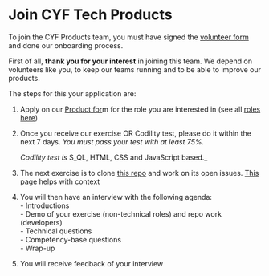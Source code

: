 # Join CYF Tech Products

To join the CYF Products team, you must have signed the [volunteer form](https://forms.codeyourfuture.io/) and done our onboarding process.

First of all, **thank you for your interest** in joining this team. We depend on volunteers like you, to keep our teams running and to be able to improve our products.

The steps for this your application are:

1. Apply on our [Product for](https://docs.google.com/forms/d/10JLyTyfhriO-uuQCEjmMRzcwMz35P0f5i4tjKL2Ww70/edit)m for the role you are interested in (see all [roles here](https://docs.codeyourfuture.io/volunteers/teams-1/cyf-products-final-projects/roles))
2.  Once you receive our exercise OR Codility test, please do it within the next 7 days. _You must pass your test with at least 75%._

    _Codility test is_ S_QL, HTML, CSS and JavaScript based._
3. The next exercise is to clone [this repo](https://github.com/CodeYourFuture/tech-products-demo) and work on its open issues. [This page](https://gist.github.com/textbook/1486e7a908e2d2a8b364b72cd1fe2125) helps with context
4. You will then have an interview with the following agenda:\
   \- Introductions\
   \- Demo of your exercise (non-technical roles) and repo work (developers)\
   \- Technical questions \
   \- Competency-base questions\
   \- Wrap-up
5. You will receive feedback of your interview
